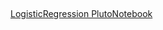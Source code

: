 ## 
[LogisticRegression PlutoNotebook](https://htmlpreview.github.io/?https://github.com/Reuben-AmI/Machine-Learning/blob/main/Julia/Logistic%20Regression/LogistRegress.jl.html)
